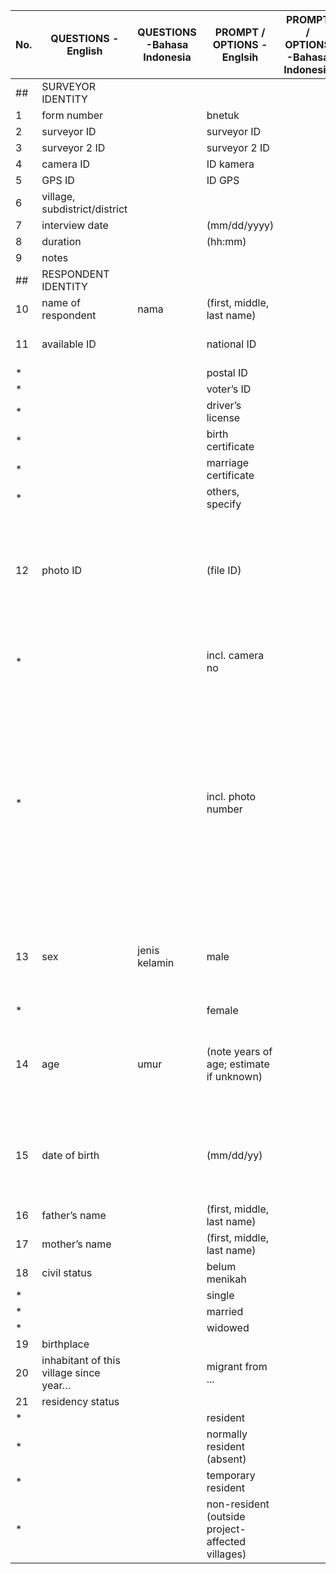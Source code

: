 |	No.	|	QUESTIONS -English	|	QUESTIONS -Bahasa Indonesia	|	PROMPT / OPTIONS -Englsih	|	PROMPT / OPTIONS -Bahasa Indonesia	|	NOTES	|
|---|---|---|---|---|---|										
|	##	|	SURVEYOR IDENTITY	|		|		|		|		|										
|	1	|	form number	|		|	bnetuk	|		|		|
|	2	|	surveyor ID	|		|	surveyor ID	|		|		|
|	3	|	surveyor 2 ID	|		|	surveyor 2 ID	|		|		|
|	4	|	camera ID	|		|	ID kamera	|		|		|
|	5	|	GPS ID	|		|	ID GPS	|		|		|										
|	6	|	village, subdistrict/district	|		|		|		|		|
|	7	|	interview date	|		|	(mm/dd/yyyy)	|		|		|
|	8	|	duration	|		|	(hh:mm)	|		|		|
|	9	|	notes	|		|		|		|		|																	
|	##	|	RESPONDENT IDENTITY	|		|		|		|		|									
|	10	|	name of respondent	|	nama	|	(first, middle, last name)	|		|		|										
|	11	|	available ID	|		|	national ID	|		|	(only one; in order of preference)	|
|	*	|		|		|	postal ID	|		|		|
|	*	|		|		|	voter’s ID	|		|		|
|	*	|		|		|	driver’s license	|		|		|
|	*	|		|		|	birth certificate	|		|		|
|	*	|		|		|	marriage certificate	|		|		|
|	*	|		|		|	others, specify	|		|		|									
|	12	|	photo ID	|		|	(file ID)	|		|	Note 2: Respondent must be a member of the household. Details must be recorded in the Table on pages 4	|
|	*	|		|		|	incl. camera no	|		|	/* This is another point that could be programatically tied together */	|
|	*	|		|		|	incl. photo number	|		|	/* To keep track of the relationship of images to specific response questions, such a identifying a person, we could integrate a "capture" feature within specific sections for data collection. */	|										
|	13	|	sex	|	jenis kelamin	|	male	|		|	** Must be recorded. Give an approximation if the actual date is unknown. **	|
|	*	|		|		|	female	|		|		|									
|	14	|	age	|	umur	|	(note years of age; estimate if unknown)	|		|	** Must be recorded. Give an approximation if the actual date is unknown. **	|								
|	15	|	date of birth	|		|	(mm/dd/yy)	|		|	** Must be recorded. Give an approximation if the actual date is unknown. **	|
|	16	|	father’s name	|		|	(first, middle, last name)	|		|		|
|	17	|	mother’s name	|		|	(first, middle, last name)	|		|		|									
|	18	|	civil status	|		|	belum menikah	|		|		|
|	*	|		|		|	single	|		|		|
|	*	|		|		|	married	|		|		|
|	*	|		|		|	widowed	|		|		|							
|	19	|	birthplace	|		|		|		|		|					
|	20	|	inhabitant of this village since year…	|		|	migrant from ...	|		|		|						
|	21	|	residency status	|		|		|		|		|
|	*	|		|		|	resident	|		|		|
|	*	|		|		|	normally resident (absent)	|		|		|
|	*	|		|		|	temporary resident	|		|		|
|	*	|		|		|	non-resident (outside project-affected villages)	|		|		|
